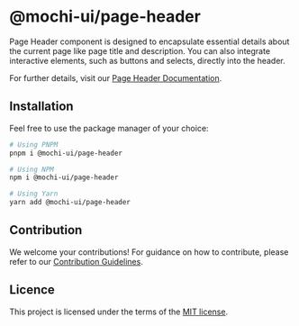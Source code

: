 # @mochi-ui/page-header

Page Header component is designed to encapsulate essential details about the
current page like page title and description. You can also integrate interactive
elements, such as buttons and selects, directly into the header.

For further details, visit our
[Page Header Documentation](https://ds.mochiui.com/?path=/docs/components-pageheader--docs).

## Installation

Feel free to use the package manager of your choice:

```sh
# Using PNPM
pnpm i @mochi-ui/page-header

# Using NPM
npm i @mochi-ui/page-header

# Using Yarn
yarn add @mochi-ui/page-header
```

## Contribution

We welcome your contributions! For guidance on how to contribute, please refer
to our [Contribution Guidelines](/CONTRIBUTING.md).

## Licence

This project is licensed under the terms of the
[MIT license](https://choosealicense.com/licenses/mit/).
